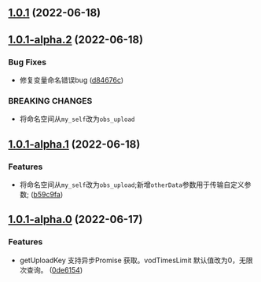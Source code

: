 ## [1.0.1](https://github.com/lei-mu/obs-upload/compare/1.0.1-alpha.2...1.0.1) (2022-06-18)



## [1.0.1-alpha.2](https://github.com/lei-mu/obs-upload/compare/1.0.1-alpha.1...1.0.1-alpha.2) (2022-06-18)


### Bug Fixes

* 修复变量命名错误bug ([d84676c](https://github.com/lei-mu/obs-upload/commit/d84676ca6d3a49fc8cd7f2b8c42bc8aa287b115a))


### BREAKING CHANGES

* 将命名空间从`my_self`改为`obs_upload`



## [1.0.1-alpha.1](https://github.com/lei-mu/obs-upload/compare/1.0.1-alpha.0...1.0.1-alpha.1) (2022-06-18)


### Features

* 将命名空间从`my_self`改为`obs_upload`;新增`otherData`参数用于传输自定义参数; ([b59c9fa](https://github.com/lei-mu/obs-upload/commit/b59c9fab049ab448b4bf401140911562301789b5))



## [1.0.1-alpha.0](https://github.com/lei-mu/obs-upload/compare/1.0.0...1.0.1-alpha.0) (2022-06-17)


### Features

* getUploadKey 支持异步Promise 获取。vodTimesLimit 默认值改为0，无限次查询。 ([0de6154](https://github.com/lei-mu/obs-upload/commit/0de6154b406a20f6b1b06c2efd8b95fab491ce55))



